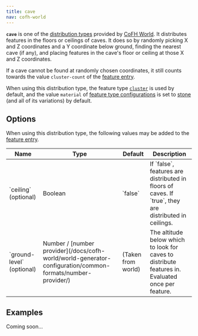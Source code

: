 ```yaml
---
title: cave
nav: cofh-world
---
```


**`cave`** is one of the [distribution
types](/docs/cofh-world/world-generator-configuration/distribution-types/)
provided by [CoFH World](/docs/cofh-world/). It distributes features in the
floors or ceilings of caves. It does so by randomly picking X and Z coordinates
and a Y coordinate below ground, finding the nearest cave (if any), and placing
features in the cave's floor or ceiling at those X and Z coordinates.

If a cave cannot be found at randomly chosen coordinates, it still counts
towards the value `cluster-count` of the [feature
entry](/docs/cofh-world/world-generator-configuration/feature-format/#features).

When using this distribution type, the feature type
[`cluster`](/docs/cofh-world/world-generator-configuration/feature-types/cluster/)
is used by default, and the value `material` of [feature type
configurations](/docs/cofh-world/world-generator-configuration/feature-format/#feature-type-configuration)
is set to [stone](https://minecraft.gamepedia.com/Stone) (and all of its
variations) by default.


Options
-------

When using this distribution type, the following values may be added to the
[feature
entry](/docs/cofh-world/world-generator-configuration/feature-format/#features).

<div class="uk-overflow-container">
    <table class="uk-table uk-table-striped uk-text-small">
        <thead>
            <tr>
                <th>Name</th>
                <th>Type</th>
                <th>Default</th>
                <th>Description</th>
            </tr>
        </thead>
        <tbody>
            <tr>
                <td markdown="span">`ceiling` (optional)</td>
                <td markdown="span">Boolean</td>
                <td markdown="span">`false`</td>
                <td markdown="span">
                    If `false`, features are distributed in floors of caves. If
                    `true`, they are distributed in ceilings.
                </td>
            </tr>
            <tr>
                <td markdown="span">`ground-level` (optional)</td>
                <td markdown="span">
                    Number /
                    [number provider](/docs/cofh-world/world-generator-configuration/common-formats/number-provider/)
                </td>
                <td markdown="span">(Taken from world)</td>
                <td markdown="span">
                    The altitude below which to look for caves to distribute
                    features in. Evaluated once per feature.
                </td>
            </tr>
        </tbody>
    </table>
</div>


Examples
--------

Coming soon...
